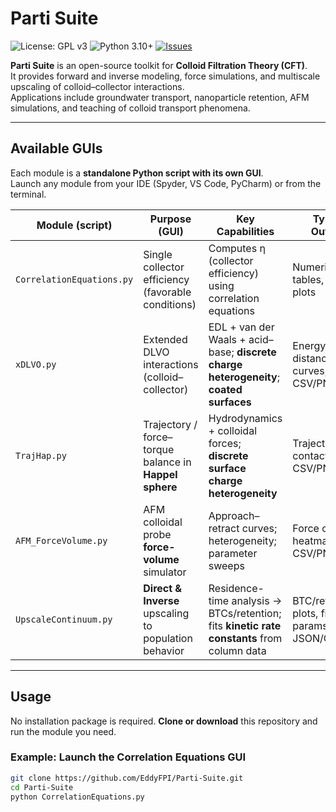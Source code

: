 # Parti Suite

![License: GPL v3](https://img.shields.io/badge/License-GPLv3-blue.svg)
![Python 3.10+](https://img.shields.io/badge/python-3.10%2B-blue)
[![Issues](https://img.shields.io/github/issues/EddyFPI/Parti-Suite)](https://github.com/EddyFPI/Parti-Suite/issues)

**Parti Suite** is an open-source toolkit for **Colloid Filtration Theory (CFT)**.  
It provides forward and inverse modeling, force simulations, and multiscale upscaling of colloid–collector interactions.  
Applications include groundwater transport, nanoparticle retention, AFM simulations, and teaching of colloid transport phenomena.

---

## Available GUIs

Each module is a **standalone Python script with its own GUI**.  
Launch any module from your IDE (Spyder, VS Code, PyCharm) or from the terminal.

| Module (script)            | Purpose (GUI)                                                                 | Key Capabilities                                                                                 | Typical Outputs                                    |
|-----------------------------|-------------------------------------------------------------------------------|--------------------------------------------------------------------------------------------------|---------------------------------------------------|
| `CorrelationEquations.py`  | Single collector efficiency (favorable conditions)                            | Computes η (collector efficiency) using correlation equations                                     | Numerical tables, PNG plots                        |
| `xDLVO.py`                 | Extended DLVO interactions (colloid–collector)                                | EDL + van der Waals + acid–base; **discrete charge heterogeneity**; **coated surfaces**          | Energy-distance curves, CSV/PNG                    |
| `TrajHap.py`               | Trajectory / force–torque balance in **Happel sphere**                        | Hydrodynamics + colloidal forces; **discrete surface charge heterogeneity**                      | Trajectories, contact stats, CSV/PNG               |
| `AFM_ForceVolume.py`       | AFM colloidal probe **force-volume** simulator                                 | Approach–retract curves; heterogeneity; parameter sweeps                                          | Force curves, heatmaps, CSV/PNG                    |
| `UpscaleContinuum.py`      | **Direct & Inverse** upscaling to population behavior                         | Residence-time analysis → BTCs/retention; fits **kinetic rate constants** from column data       | BTC/retention plots, fitted params JSON/CSV/PNG    |

---

## Usage

No installation package is required. **Clone or download** this repository and run the module you need.  

### Example: Launch the Correlation Equations GUI
```bash
git clone https://github.com/EddyFPI/Parti-Suite.git
cd Parti-Suite
python CorrelationEquations.py
